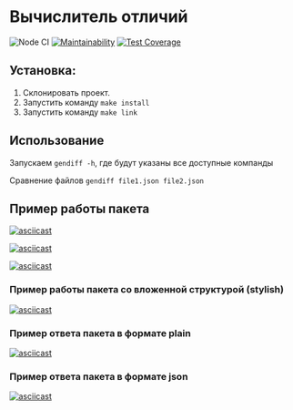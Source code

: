 # Вычислитель отличий
![Node CI](https://github.com/jimeneytron/frontend-project-lvl2/workflows/Node%20CI/badge.svg)
[![Maintainability](https://api.codeclimate.com/v1/badges/ae4248009b5c616d73d1/maintainability)](https://codeclimate.com/github/jimeneytron/frontend-project-lvl2/maintainability)
[![Test Coverage](https://api.codeclimate.com/v1/badges/ae4248009b5c616d73d1/test_coverage)](https://codeclimate.com/github/jimeneytron/frontend-project-lvl2/test_coverage)

## Установка:
1. Склонировать проект.
2. Запустить команду ```make install```
3. Запустить команду ```make link```

## Использование
Запускаем ```gendiff -h```, где будут указаны все доступные компанды

Сравнение файлов ```gendiff file1.json file2.json```

## Пример работы пакета
[![asciicast](https://asciinema.org/a/co2kzpVHwOgEeR0T5Q71tvFS4.svg)](https://asciinema.org/a/co2kzpVHwOgEeR0T5Q71tvFS4)

[![asciicast](https://asciinema.org/a/bUgTFij7MuvCt81DS311HCvFn.svg)](https://asciinema.org/a/bUgTFij7MuvCt81DS311HCvFn)

[![asciicast](https://asciinema.org/a/bLUa7hIJCrV3PU4k00itVIcit.svg)](https://asciinema.org/a/bLUa7hIJCrV3PU4k00itVIcit)

### Пример работы пакета со вложенной структурой (stylish)

[![asciicast](https://asciinema.org/a/2FHHAWRjnoQHMYY50ifbvIyua.svg)](https://asciinema.org/a/2FHHAWRjnoQHMYY50ifbvIyua)

### Пример ответа пакета в формате plain

[![asciicast](https://asciinema.org/a/jAgYazsBWoq082tuugpDhFWT8.svg)](https://asciinema.org/a/jAgYazsBWoq082tuugpDhFWT8)

### Пример ответа пакета в формате json

[![asciicast](https://asciinema.org/a/iV9tHS2tQcz6T9I93VdVxmOVJ.svg)](https://asciinema.org/a/iV9tHS2tQcz6T9I93VdVxmOVJ)